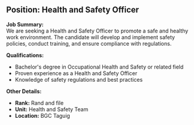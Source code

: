 ## **Position: Health and Safety Officer**

**Job Summary:**  
We are seeking a Health and Safety Officer to promote a safe and healthy work environment. The candidate will develop and implement safety policies, conduct training, and ensure compliance with regulations.

**Qualifications:**  
- Bachelor's degree in Occupational Health and Safety or related field
- Proven experience as a Health and Safety Officer
- Knowledge of safety regulations and best practices

**Other Details:**
- **Rank:** Rand and file
- **Unit:** Health and Safety Team
- **Location:** BGC Taguig
